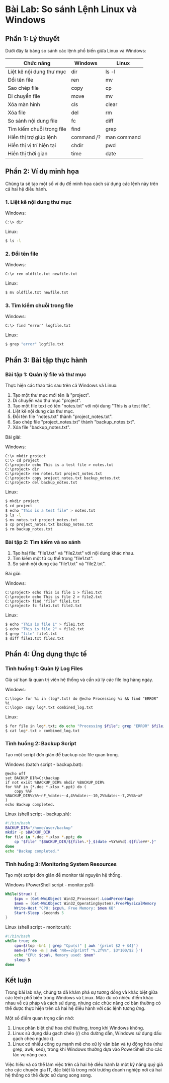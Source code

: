 # Bài Lab: So sánh Lệnh Linux và Windows

## Phần 1: Lý thuyết

Dưới đây là bảng so sánh các lệnh phổ biến giữa Linux và Windows:

| Chức năng | Windows | Linux |
|-----------|---------|-------|
| Liệt kê nội dung thư mục | dir | ls -l |
| Đổi tên file | ren | mv |
| Sao chép file | copy | cp |
| Di chuyển file | move | mv |
| Xóa màn hình | cls | clear |
| Xóa file | del | rm |
| So sánh nội dung file | fc | diff |
| Tìm kiếm chuỗi trong file | find | grep |
| Hiển thị trợ giúp lệnh | command /? | man command |
| Hiển thị vị trí hiện tại | chdir | pwd |
| Hiển thị thời gian | time | date |

## Phần 2: Ví dụ minh họa

Chúng ta sẽ tạo một số ví dụ để minh họa cách sử dụng các lệnh này trên cả hai hệ điều hành.

### 1. Liệt kê nội dung thư mục

Windows:
```
C:\> dir
```

Linux:
```bash
$ ls -l
```

### 2. Đổi tên file

Windows:
```
C:\> ren oldfile.txt newfile.txt
```

Linux:
```bash
$ mv oldfile.txt newfile.txt
```

### 3. Tìm kiếm chuỗi trong file

Windows:
```
C:\> find "error" logfile.txt
```

Linux:
```bash
$ grep "error" logfile.txt
```

## Phần 3: Bài tập thực hành

### Bài tập 1: Quản lý file và thư mục

Thực hiện các thao tác sau trên cả Windows và Linux:

1. Tạo một thư mục mới tên là "project".
2. Di chuyển vào thư mục "project".
3. Tạo một file text có tên "notes.txt" với nội dung "This is a test file".
4. Liệt kê nội dung của thư mục.
5. Đổi tên file "notes.txt" thành "project_notes.txt".
6. Sao chép file "project_notes.txt" thành "backup_notes.txt".
7. Xóa file "backup_notes.txt".

Bài giải:

Windows:
```
C:\> mkdir project
C:\> cd project
C:\project> echo This is a test file > notes.txt
C:\project> dir
C:\project> ren notes.txt project_notes.txt
C:\project> copy project_notes.txt backup_notes.txt
C:\project> del backup_notes.txt
```

Linux:
```bash
$ mkdir project
$ cd project
$ echo "This is a test file" > notes.txt
$ ls -l
$ mv notes.txt project_notes.txt
$ cp project_notes.txt backup_notes.txt
$ rm backup_notes.txt
```

### Bài tập 2: Tìm kiếm và so sánh

1. Tạo hai file: "file1.txt" và "file2.txt" với nội dung khác nhau.
2. Tìm kiếm một từ cụ thể trong "file1.txt".
3. So sánh nội dung của "file1.txt" và "file2.txt".

Bài giải:

Windows:
```
C:\project> echo This is file 1 > file1.txt
C:\project> echo This is file 2 > file2.txt
C:\project> find "file" file1.txt
C:\project> fc file1.txt file2.txt
```

Linux:
```bash
$ echo "This is file 1" > file1.txt
$ echo "This is file 2" > file2.txt
$ grep "file" file1.txt
$ diff file1.txt file2.txt
```

## Phần 4: Ứng dụng thực tế

### Tình huống 1: Quản lý Log Files

Giả sử bạn là quản trị viên hệ thống và cần xử lý các file log hàng ngày.

Windows:
```
C:\logs> for %i in (log*.txt) do @echo Processing %i && find "ERROR" %i
C:\logs> copy log*.txt combined_log.txt
```

Linux:
```bash
$ for file in log*.txt; do echo "Processing $file"; grep "ERROR" $file; done
$ cat log*.txt > combined_log.txt
```

### Tình huống 2: Backup Script

Tạo một script đơn giản để backup các file quan trọng.

Windows (batch script - backup.bat):
```batch
@echo off
set BACKUP_DIR=C:\backup
if not exist %BACKUP_DIR% mkdir %BACKUP_DIR%
for %%F in (*.doc *.xlsx *.ppt) do (
    copy %%F %BACKUP_DIR%\%%~nF_%date:~-4,4%%date:~-10,2%%date:~-7,2%%%~xF
)
echo Backup completed.
```

Linux (shell script - backup.sh):
```bash
#!/bin/bash
BACKUP_DIR="/home/user/backup"
mkdir -p $BACKUP_DIR
for file in *.doc *.xlsx *.ppt; do
    cp "$file" "$BACKUP_DIR/${file%.*}_$(date +%Y%m%d).${file##*.}"
done
echo "Backup completed."
```

### Tình huống 3: Monitoring System Resources

Tạo một script đơn giản để monitor tài nguyên hệ thống.

Windows (PowerShell script - monitor.ps1):
```powershell
While($true) {
    $cpu = (Get-WmiObject Win32_Processor).LoadPercentage
    $mem = (Get-WmiObject Win32_OperatingSystem).FreePhysicalMemory
    Write-Host "CPU: $cpu%, Free Memory: $mem KB"
    Start-Sleep -Seconds 5
}
```

Linux (shell script - monitor.sh):
```bash
#!/bin/bash
while true; do
    cpu=$(top -bn1 | grep "Cpu(s)" | awk '{print $2 + $4}')
    mem=$(free -m | awk 'NR==2{printf "%.2f%%", $3*100/$2 }')
    echo "CPU: $cpu%, Memory used: $mem"
    sleep 5
done
```

## Kết luận

Trong bài lab này, chúng ta đã khám phá sự tương đồng và khác biệt giữa các lệnh phổ biến trong Windows và Linux. Mặc dù có nhiều điểm khác nhau về cú pháp và cách sử dụng, nhưng các chức năng cơ bản thường có thể được thực hiện trên cả hai hệ điều hành với các lệnh tương ứng.

Một số điểm quan trọng cần nhớ:
1. Linux phân biệt chữ hoa chữ thường, trong khi Windows không.
2. Linux sử dụng dấu gạch chéo (/) cho đường dẫn, Windows sử dụng dấu gạch chéo ngược (\).
3. Linux có nhiều công cụ mạnh mẽ cho xử lý văn bản và tự động hóa (như grep, awk, sed), trong khi Windows thường dựa vào PowerShell cho các tác vụ nâng cao.

Việc hiểu và có thể làm việc trên cả hai hệ điều hành là một kỹ năng quý giá cho các chuyên gia IT, đặc biệt là trong môi trường doanh nghiệp nơi cả hai hệ thống có thể được sử dụng song song.

